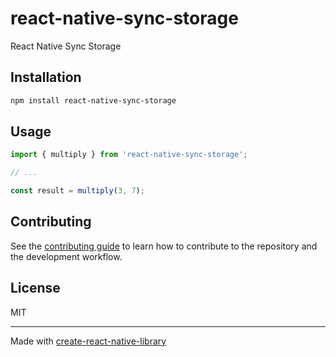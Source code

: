# react-native-sync-storage

React Native Sync Storage

## Installation

```sh
npm install react-native-sync-storage
```

## Usage


```js
import { multiply } from 'react-native-sync-storage';

// ...

const result = multiply(3, 7);
```

## Contributing

See the [contributing guide](CONTRIBUTING.md) to learn how to contribute to the repository and the development workflow.

## License

MIT

---

Made with [create-react-native-library](https://github.com/callstack/react-native-builder-bob)
